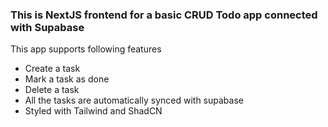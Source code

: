 ###  This is NextJS frontend for a basic CRUD Todo app connected with Supabase

This app supports following features

 - Create a task
 - Mark a task as done
 - Delete a task
 - All the tasks are automatically synced with supabase
 - Styled with Tailwind and ShadCN

